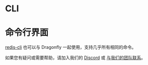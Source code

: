 # CLI
# 命令行界面
[redis-cli](https://docs.redis.com/latest/rs/references/cli-utilities/redis-cli/) 也可以与 Dragonfly 一起使用，支持几乎所有相同的命令。

如果您有疑问或需要帮助，请加入我们的 [Discord](https://discord.gg/HsPjXGVH85) 或 [与我们的团队联系](https://www.dragonflydb.io/early-access)。

